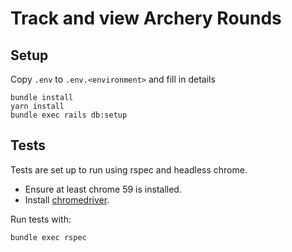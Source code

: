 # Track and view Archery Rounds

Setup
------
Copy `.env` to `.env.<environment>` and fill in details

    bundle install
    yarn install
    bundle exec rails db:setup


Tests
-----

Tests are set up to run using rspec and headless chrome.  
* Ensure at least chrome 59 is installed.  
* Install [chromedriver](https://sites.google.com/a/chromium.org/chromedriver/).  

Run tests with:  

    bundle exec rspec
